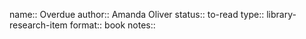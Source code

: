 name:: Overdue
author:: Amanda Oliver
status:: to-read
type:: library-research-item
format:: book
notes::

